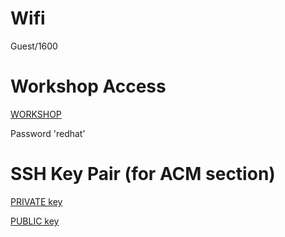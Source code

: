 # Wifi
Guest/1600

# Workshop Access
[WORKSHOP](https://demo.redhat.com/workshop/5szxxk)

Password 'redhat'

# SSH Key Pair (for ACM section)

[PRIVATE key](https://pastebin.com/raw/ncDgFuTS)

[PUBLIC key](https://pastebin.com/raw/qWsmvMS8)
